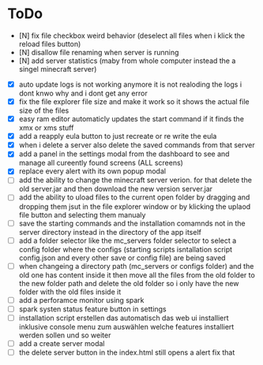 # ToDo

- [N] fix file checkbox weird behavior (deselect all files when i klick the reload files button)
- [N] disallow file renaming when server is running
- [N] add server statistics (maby from whole computer instead the a singel minecraft server)
- [X] auto update logs is not working anymore it is not realoding the logs i dont knwo why and i dont get any error
- [X] fix the file explorer file size and make it work so it shows the actual file size of the files
- [X] easy ram editor automaticly updates the start command if it finds the xmx or xms stuff
- [X] add a reapply eula button to just recreate or re write the eula
- [X] when i delete a server also delete the saved commands from that server
- [X] add a panel in the settings modal from the dashboard to see and manage all cureently found screens (ALL screens)
- [X] replace every alert with its own popup modal
- [ ] add the ability to change the minecraft server verion. for that delete the old server.jar and then download the new version server.jar
- [ ] add the ability to uload files to the current open folder by dragging and dropping them jsut in the file explorer window or by klicking the uplaod file button and selecting them manualy
- [ ] save the starting commands and the installation comamnds not in the server directory instead in the directory of the app itself
- [ ] add a folder selector like the mc_servers folder selector to select a config folder where the configs (starting scripts isntallation script config.json and every other save or config file) are being saved
- [ ] when changeing a directory path (mc_servers or configs folder) and the old one has content inside it then move all the files from the old folder to the new folder path and delete the old folder so i only have the new folder with the old files inside it
- [ ] add a perforamce monitor using spark
- [ ] spark systen status feature button in settings
- [ ] installation script erstellen das automatisch das web ui installiert inklusive console menu zum auswählen welche features installiert werden sollen und so weiter
- [ ] add a create server modal
- [ ] the delete server button in the index.html still opens a alert fix that

